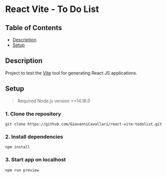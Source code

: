 # React Vite - To Do List

## Table of Contents
- [Description](#description)
- [Setup](#setup)

## Description

Project to test the [Vite](https://vitejs.dev/) tool for generating React JS applications.

## Setup

> Required Node.js version >=14.18.0

###  1. Clone the repository

```
git clone https://github.com/GiovanniCavallari/react-vite-todolist.git
```

### 2. Install dependencies

```
npm install
```

### 3. Start app on localhost

```
npm run preview
```
